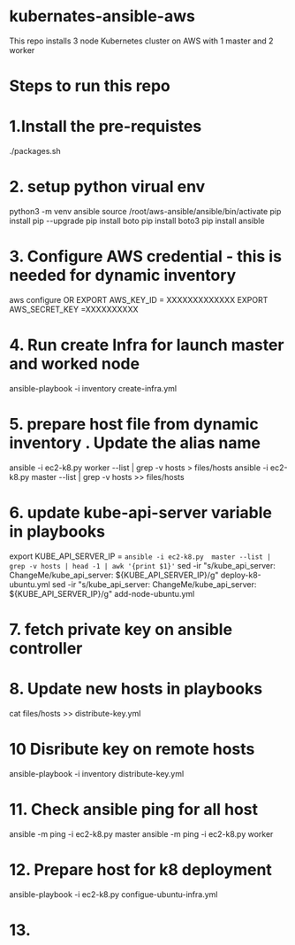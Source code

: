 # kubernates-ansible-aws
This repo installs 3 node Kubernetes cluster on AWS with 1 master and 2 worker 

# Steps to run this repo

# 1.Install the pre-requistes 
./packages.sh

# 2. setup python virual env 
python3 -m venv ansible
source /root/aws-ansible/ansible/bin/activate
pip install pip --upgrade
pip install boto
pip install boto3
pip install ansible

# 3. Configure AWS credential - this is needed for dynamic inventory 
aws configure 
OR
EXPORT AWS_KEY_ID = XXXXXXXXXXXXX
EXPORT AWS_SECRET_KEY =XXXXXXXXXX

# 4. Run create Infra for launch master and worked node
ansible-playbook -i inventory  create-infra.yml

# 5. prepare host file from dynamic inventory . Update the alias name
ansible -i ec2-k8.py worker --list | grep -v hosts > files/hosts 
ansible -i ec2-k8.py master --list | grep -v hosts >> files/hosts 

# 6. update kube-api-server variable in playbooks
export KUBE_API_SERVER_IP = `ansible -i ec2-k8.py  master --list | grep -v hosts | head -1 | awk '{print $1}'`
sed -ir "s/kube_api_server: ChangeMe/kube_api_server: ${KUBE_API_SERVER_IP}/g" deploy-k8-ubuntu.yml 
sed -ir "s/kube_api_server: ChangeMe/kube_api_server: ${KUBE_API_SERVER_IP}/g" add-node-ubuntu.yml 


# 7. fetch private key on ansible controller

# 8. Update new hosts in playbooks
cat files/hosts  >> distribute-key.yml 

# 10 Disribute key on remote hosts
ansible-playbook -i inventory  distribute-key.yml 

# 11. Check ansible ping for all host
ansible -m ping -i ec2-k8.py master
ansible -m ping -i ec2-k8.py worker

# 12. Prepare host for k8 deployment
ansible-playbook -i ec2-k8.py  configue-ubuntu-infra.yml 

# 13. 
